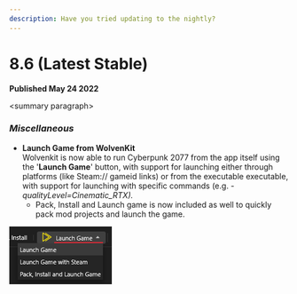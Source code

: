 ```yaml
---
description: Have you tried updating to the nightly?
---
```


# 8.6 (Latest Stable)

**Published May 24 2022**

\<summary paragraph>

### _Miscellaneous_

* **Launch Game from WolvenKit**\
  Wolvenkit is now able to run Cyberpunk 2077 from the app itself using the '**Launch Game**' button, with support for launching either through platforms (like Steam:// gameid links) or from the executable executable, with support for launching with specific commands (e.g. _-qualityLevel=Cinematic\_RTX)._
  * Pack, Install and Launch game is now included as well to quickly pack mod projects and launch the game.

![8.6 new "Launch Game" options](<../../.gitbook/assets/image (3) (1).png>)
